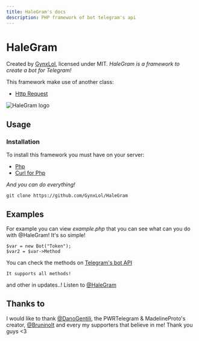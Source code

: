 ```yaml
---
title: HaleGram's docs
description: PHP framework of bot telegram's api
---
```

# HaleGram

Created by [GynxLol](https://telegram.me/GynxLol), licensed under MIT.
*HaleGram is a framework to create a bot for Telegram!*

This framework make use of another class:

* [Http Request](https://github.com/hay/httprequest/blob/master/class-http-request.php)

<img src='https://raw.githubusercontent.com/GynxLol/HaleGram/master/src/HaleGram.png' alt='HaleGram logo' onmouseover="this.src='https://raw.githubusercontent.com/GynxLol/HaleGram/master/src/HaleGram.png';" onmouseout="this.src='https://raw.githubusercontent.com/GynxLol/HaleGram/master/src/HaleGram.png';" />

## Usage

### Installation

To install this framework you must have on your server:

* [Php](https://php.net)
* [Curl for Php](http://php.net/manual/en/book.curl.php)

_And you can do everything!_

```
git clone https://github.com/GynxLol/HaleGram
```

## Examples

For example you can view _example.php_ that you can see what can you do with @HaleGram!
It's so simple!

```
$var = new Bot("Token");
$var2 = $var->Method
```

You can check the methods on [Telegram's bot API](http://core.telegram.org/bots/api)

```
It supports all methods!
```

and other in updates..! Listen to [@HaleGram](https://telegram.me/HaleGram)

## Thanks to
I would like to thank [@DanoGentili](https://telegram.me/DanoGentili), the PWRTelegram & MadelineProto's creator, [@BruninoIt](https://telegram.me/BruninoIt) and every my supporters that believe in me! Thank you guys <3
